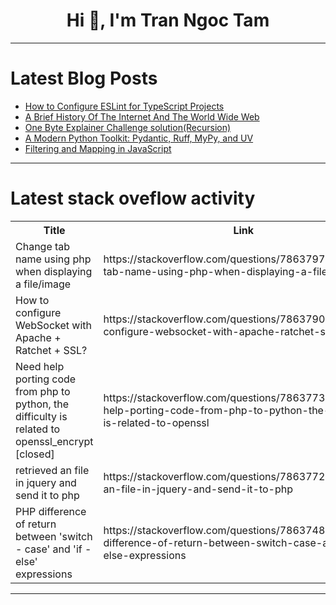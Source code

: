 <h1 align="center">Hi 👋, I'm Tran Ngoc Tam</h1>

---

# Latest Blog Posts 
<!-- BLOG-POST-LIST:START -->
- [How to Configure ESLint for TypeScript Projects](https://dev.to/jupri-organization/how-to-configure-eslint-for-typescript-projects-1aip)
- [A Brief History Of The Internet And The World Wide Web](https://dev.to/baraq/a-brief-history-of-the-internet-and-the-world-wide-web-1mhm)
- [One Byte Explainer Challenge solution&lpar;Recursion&rpar;](https://dev.to/sakutiriko/one-byte-explainer-challenge-solutionrecursion-13bo)
- [A Modern Python Toolkit: Pydantic, Ruff, MyPy, and UV](https://dev.to/devasservice/a-modern-python-toolkit-pydantic-ruff-mypy-and-uv-4b2f)
- [Filtering and Mapping in JavaScript](https://dev.to/tamikaxuross/filtering-and-mapping-in-javascript-lac)
<!-- BLOG-POST-LIST:END -->

---

# Latest stack oveflow activity
<table>
  <tr><th>Title</th><th>Link</th></tr>
  <!-- STACKOVERFLOW:START --><tr><td>Change tab name using php when displaying a file/image</td><td>https://stackoverflow.com/questions/78637975/change-tab-name-using-php-when-displaying-a-file-image</td></tr><tr><td>How to configure WebSocket with Apache + Ratchet + SSL?</td><td>https://stackoverflow.com/questions/78637901/how-to-configure-websocket-with-apache-ratchet-ssl</td></tr><tr><td>Need help porting code from php to python, the difficulty is related to openssl_encrypt [closed]</td><td>https://stackoverflow.com/questions/78637732/need-help-porting-code-from-php-to-python-the-difficulty-is-related-to-openssl</td></tr><tr><td>retrieved an file in jquery and send it to php</td><td>https://stackoverflow.com/questions/78637729/retrieved-an-file-in-jquery-and-send-it-to-php</td></tr><tr><td>PHP difference of return between &#39;switch - case&#39; and &#39;if - else&#39; expressions</td><td>https://stackoverflow.com/questions/78637489/php-difference-of-return-between-switch-case-and-if-else-expressions</td></tr><!-- STACKOVERFLOW:END -->
</table>

---


